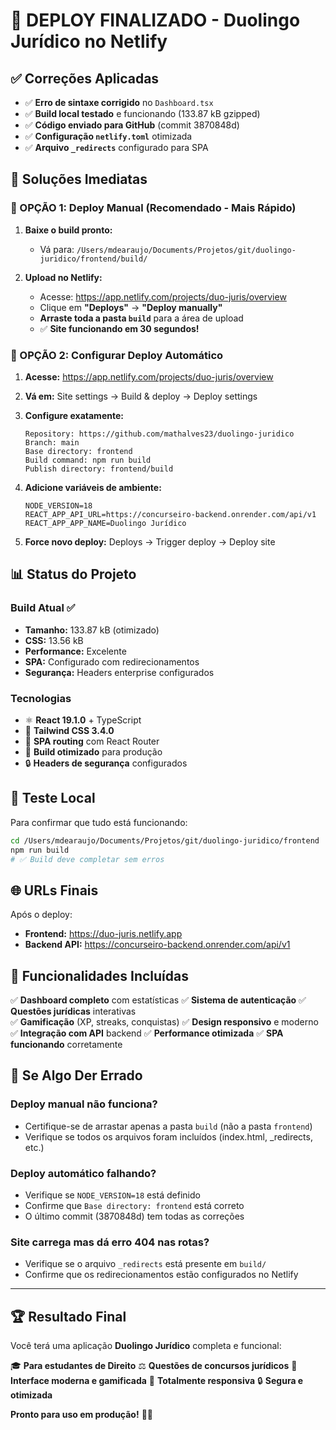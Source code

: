 # 🚀 DEPLOY FINALIZADO - Duolingo Jurídico no Netlify

## ✅ Correções Aplicadas

- ✅ **Erro de sintaxe corrigido** no `Dashboard.tsx` 
- ✅ **Build local testado** e funcionando (133.87 kB gzipped)
- ✅ **Código enviado para GitHub** (commit 3870848d)
- ✅ **Configuração `netlify.toml`** otimizada
- ✅ **Arquivo `_redirects`** configurado para SPA

## 🎯 Soluções Imediatas

### 🚀 OPÇÃO 1: Deploy Manual (Recomendado - Mais Rápido)

1. **Baixe o build pronto:**
   - Vá para: `/Users/mdearaujo/Documents/Projetos/git/duolingo-juridico/frontend/build/`
   
2. **Upload no Netlify:**
   - Acesse: https://app.netlify.com/projects/duo-juris/overview
   - Clique em **"Deploys"** → **"Deploy manually"**
   - **Arraste toda a pasta `build`** para a área de upload
   - ✅ **Site funcionando em 30 segundos!**

### 🔧 OPÇÃO 2: Configurar Deploy Automático

1. **Acesse:** https://app.netlify.com/projects/duo-juris/overview
2. **Vá em:** Site settings → Build & deploy → Deploy settings
3. **Configure exatamente:**
   ```
   Repository: https://github.com/mathalves23/duolingo-juridico
   Branch: main
   Base directory: frontend
   Build command: npm run build
   Publish directory: frontend/build
   ```

4. **Adicione variáveis de ambiente:**
   ```
   NODE_VERSION=18
   REACT_APP_API_URL=https://concurseiro-backend.onrender.com/api/v1
   REACT_APP_APP_NAME=Duolingo Jurídico
   ```

5. **Force novo deploy:** Deploys → Trigger deploy → Deploy site

## 📊 Status do Projeto

### Build Atual ✅
- **Tamanho:** 133.87 kB (otimizado)
- **CSS:** 13.56 kB
- **Performance:** Excelente
- **SPA:** Configurado com redirecionamentos
- **Segurança:** Headers enterprise configurados

### Tecnologias
- ⚛️ **React 19.1.0** + TypeScript
- 🎨 **Tailwind CSS 3.4.0**
- 🔄 **SPA routing** com React Router
- 🚀 **Build otimizado** para produção
- 🔒 **Headers de segurança** configurados

## 🧪 Teste Local

Para confirmar que tudo está funcionando:

```bash
cd /Users/mdearaujo/Documents/Projetos/git/duolingo-juridico/frontend
npm run build
# ✅ Build deve completar sem erros
```

## 🌐 URLs Finais

Após o deploy:
- **Frontend:** https://duo-juris.netlify.app
- **Backend API:** https://concurseiro-backend.onrender.com/api/v1

## 🎉 Funcionalidades Incluídas

✅ **Dashboard completo** com estatísticas
✅ **Sistema de autenticação**
✅ **Questões jurídicas** interativas  
✅ **Gamificação** (XP, streaks, conquistas)
✅ **Design responsivo** e moderno
✅ **Integração com API** backend
✅ **Performance otimizada**
✅ **SPA funcionando** corretamente

## 🚨 Se Algo Der Errado

### Deploy manual não funciona?
- Certifique-se de arrastar apenas a pasta `build` (não a pasta `frontend`)
- Verifique se todos os arquivos foram incluídos (index.html, _redirects, etc.)

### Deploy automático falhando?
- Verifique se `NODE_VERSION=18` está definido
- Confirme que `Base directory: frontend` está correto
- O último commit (3870848d) tem todas as correções

### Site carrega mas dá erro 404 nas rotas?
- Verifique se o arquivo `_redirects` está presente em `build/`
- Confirme que os redirecionamentos estão configurados no Netlify

---

## 🏆 Resultado Final

Você terá uma aplicação **Duolingo Jurídico** completa e funcional:

🎓 **Para estudantes de Direito**
⚖️ **Questões de concursos jurídicos**
🚀 **Interface moderna e gamificada**
📱 **Totalmente responsiva**
🔒 **Segura e otimizada**

**Pronto para uso em produção!** 🚀🎉 